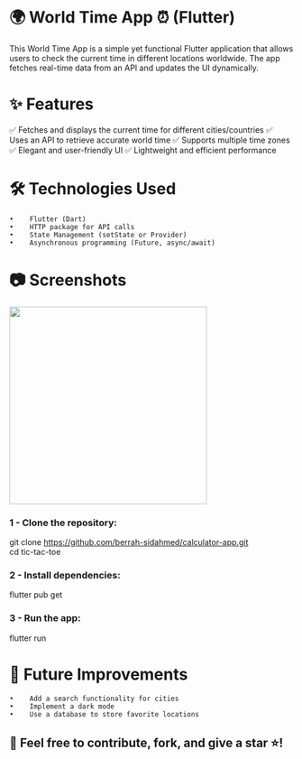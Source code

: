 # 🌍 World Time App ⏰ (Flutter)

This World Time App is a simple yet functional Flutter application that allows users to check the current time in different locations worldwide. The app fetches real-time data from an API and updates the UI dynamically.

# ✨ Features

✅ Fetches and displays the current time for different cities/countries
✅ Uses an API to retrieve accurate world time
✅ Supports multiple time zones
✅ Elegant and user-friendly UI
✅ Lightweight and efficient performance

# 🛠️ Technologies Used
    •    Flutter (Dart)
    •    HTTP package for API calls
    •    State Management (setState or Provider)
    •    Asynchronous programming (Future, async/await)

# 📷 Screenshots
<img src="assets/worldtime.gif" height="350em" />


### 1 - Clone the repository:
git clone https://github.com/berrah-sidahmed/calculator-app.git  
cd tic-tac-toe

### 2 -  Install dependencies:
flutter pub get

### 3 - Run the app: 
flutter run

# 📌 Future Improvements
    •    Add a search functionality for cities
    •    Implement a dark mode
    •    Use a database to store favorite locations

## 📌 Feel free to contribute, fork, and give a star ⭐!
